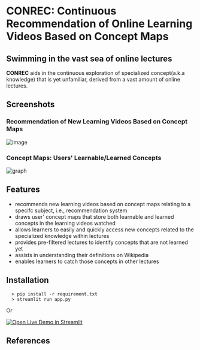 # CONREC: Continuous Recommendation of Online Learning Videos Based on Concept Maps
Swimming in the vast sea of online lectures
---
**CONREC** aids in the continuous exploration of specialized concept(a.k.a knowledge) that is yet unfamiliar, derived from a vast amount of online lectures.

## Screenshots

### Recommendation of New Learning Videos Based on Concept Maps
![image](https://github.com/choibumku00/conex/assets/101037541/4eae1fb0-e1e2-4eb4-a3f3-00d3119f5af7)

### Concept Maps: Users' Learnable/Learned Concepts
![graph](https://github.com/choibumku00/conex/assets/101037541/730354ca-d566-4057-8beb-08cb63b1386f)

## Features
  - recommends new learning videos based on concept maps relating to a specifc subject, i.e., recommendation system
  - draws user' concept maps that store both learnable and learned concepts in the learning videos watched
  - allows learners to easily and quickly access new concepts related to the specialized knowledge within lectures  
  - provides pre-filtered lectures to identify concepts that are not learned yet
  - assists in understanding their definitions on Wikipedia
  - enables learners to catch those concepts in other lectures

## Installation
```
  > pip install -r requirement.txt
  > streamlit run app.py
```

Or

[![Open Live Demo in Streamlit](https://static.streamlit.io/badges/streamlit_badge_black_white.svg)](https://conrec.streamlit.app/)

## References
